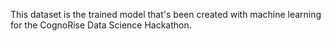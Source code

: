 This dataset is the trained model that's been created with machine learning for the CognoRise Data Science Hackathon. 
